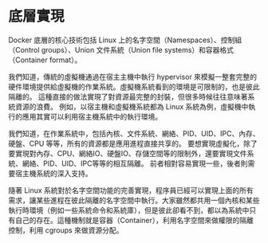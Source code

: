 # 底層實現

Docker 底層的核心技術包括 Linux 上的名字空間（Namespaces）、控制組（Control groups）、Union 文件系統（Union file systems）和容器格式（Container format）。

我們知道，傳統的虛擬機通過在宿主主機中執行 hypervisor 來模擬一整套完整的硬件環境提供給虛擬機的作業系統。虛擬機系統看到的環境是可限制的，也是彼此隔離的。
這種直接的做法實現了對資源最完整的封裝，但很多時候往往意味著系統資源的浪費。
例如，以宿主機和虛擬機系統都為 Linux 系統為例，虛擬機中執行的應用其實可以利用宿主機系統中的執行環境。

我們知道，在作業系統中，包括內核、文件系統、網絡、PID、UID、IPC、內存、硬盤、CPU 等等，所有的資源都是應用進程直接共享的。
要想實現虛擬化，除了要實現對內存、CPU、網絡IO、硬盤IO、存儲空間等的限制外，還要實現文件系統、網絡、PID、UID、IPC等等的相互隔離。
前者相對容易實現一些，後者則需要宿主機系統的深入支持。

隨著 Linux 系統對於名字空間功能的完善實現，程序員已經可以實現上面的所有需求，讓某些進程在彼此隔離的名字空間中執行。大家雖然都共用一個內核和某些執行時環境（例如一些系統命令和系統庫），但是彼此卻看不到，都以為系統中只有自己的存在。這種機制就是容器（Container），利用名字空間來做權限的隔離控制，利用 cgroups 來做資源分配。
